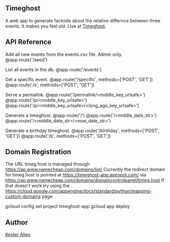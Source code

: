 ## Timeghost

A web app to generate factoids about the relative differnce between three events.
It makes you feel old. Live at [Timeghost](http://timeg.host).

## API Reference


Add all new events from the events.csv file. Admin only.
@app.route('/seed')

List all events in the db.
@app.route('/events')

Get a specific event.
@app.route('/specific', methods=['POST', 'GET'])
@app.route('/s', methods=['POST', 'GET'])

Serve a permalink.
@app.route('/permalink/<middle_key_urlsafe>')
@app.route('/p/<middle_key_urlsafe>')
@app.route('/p/<middle_key_urlsafe>/<long_ago_key_urlsafe>')

Generate a timeghost.
@app.route('/')
@app.route('/<middle_date_str>')
@app.route('/<middle_date_str>/<now_date_str>')

Generate a birthday timeghost.
@app.route('/birthday', methods=['POST', 'GET'])
@app.route('/b', methods=['POST', 'GET'])

## Domain Registration

The URL timeg.host is managed through https://ap.www.namecheap.com/domains/list/ 
Currently the redirect domain for timeg.host is pointed at https://timeghost-app.appspot.com/ via https://ap.www.namecheap.com/domains/domaincontrolpanel/timeg.host
If that doesn't work try using the https://cloud.google.com/appengine/docs/standard/python/mapping-custom-domains page

gcloud config set project timeghost-app
gcloud app deploy

## Author
[Kester Allen](http://twitter.com/@kesterallen)
